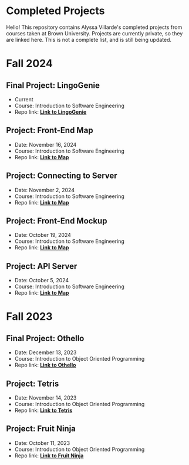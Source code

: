 # Completed Projects
Hello! This repository contains Alyssa Villarde's completed projects from courses taken at Brown University. Projects are currently private, so they are linked here. This is not a complete list, and is still being updated.

# Fall 2024
## Final Project: LingoGenie
- Current
- Course: Introduction to Software Engineering
- Repo link: **[Link to LingoGenie](https://github.com/cs0320-f24/term-project-shall21-rmgoldba-avillard-jkuehnis.git)**

## Project: Front-End Map
- Date: November 16, 2024
- Course: Introduction to Software Engineering
- Repo link: **[Link to Map](https://github.com/cs0320-f24/maps-avillard-bmbaye)**

## Project: Connecting to Server
- Date: November 2, 2024
- Course: Introduction to Software Engineering
- Repo link: **[Link to Map](https://github.com/cs0320-f24/repl-avillard-aferna48)**

## Project: Front-End Mockup
- Date: October 19, 2024
- Course: Introduction to Software Engineering
- Repo link: **[Link to Map](https://github.com/cs0320-f24/mock-ahuang73-avillard)**

## Project: API Server
- Date: October 5, 2024
- Course: Introduction to Software Engineering
- Repo link: **[Link to Map](https://github.com/cs0320-f24/server-avillard-shall21)**

# Fall 2023
## Final Project: Othello
- Date: December 13, 2023
- Course: Introduction to Object Oriented Programming
- Repo link: **[Link to Othello](https://github.com/brown-cs15-2023/othello-alyssavillarde.git)**

## Project: Tetris
- Date: November 14, 2023
- Course: Introduction to Object Oriented Programming
- Repo link: **[Link to Tetris](https://github.com/brown-cs15-2023/tetris-alyssavillarde.git)**

## Project: Fruit Ninja
- Date: October 11, 2023
- Course: Introduction to Object Oriented Programming
- Repo link: **[Link to Fruit Ninja](https://github.com/brown-cs15-2023/fruitninja-alyssavillarde.git)**
